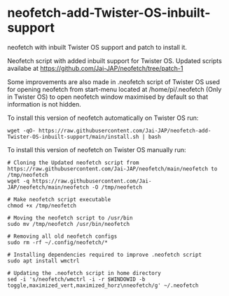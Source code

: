 # neofetch-add-Twister-OS-inbuilt-support
neofetch with inbuilt Twister OS support and patch to install it.


Neofetch script with added inbuilt support for Twister OS. Updated scripts availabe at https://github.com/Jai-JAP/neofetch/tree/patch-1 

Some improvements are also made in .neofetch script of Twister OS used for opening neofetch from start-menu located at /home/pi/.neofetch (Only in Twister OS) to open neofetch window maximised by default so that information is not hidden.

To install this version of neofetch automatically on Twister OS run:

```wget -qO- https://raw.githubusercontent.com/Jai-JAP/neofetch-add-Twister-OS-inbuilt-support/main/install.sh | bash```

To install this version of neofetch on Twister OS manually run:

```
# Cloning the Updated neofetch script from https://raw.githubusercontent.com/Jai-JAP/neofetch/main/neofetch to /tmp/neofetch
wget -q https://raw.githubusercontent.com/Jai-JAP/neofetch/main/neofetch -O /tmp/neofetch

# Make neofetch script executable
chmod +x /tmp/neofetch

# Moving the neofetch script to /usr/bin
sudo mv /tmp/neofetch /usr/bin/neofetch

# Removing all old neofetch configs
sudo rm -rf ~/.config/neofetch/*

# Installing dependencies required to improve .neofetch script
sudo apt install wmctrl

# Updating the .neofetch script in home directory
sed -i 's/neofetch/wmctrl -i -r $WINDOWID -b toggle,maximized_vert,maximized_horz\nneofetch/g' ~/.neofetch 
